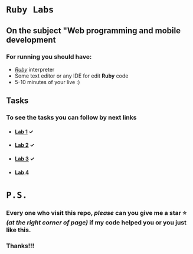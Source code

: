 # `Ruby Labs`
## On the subject "Web programming and mobile development

### For running you should have:
 - [*Ruby*](https://www.ruby-lang.org/en/) interpreter
 - Some text editor or any IDE for edit **Ruby** code
 - 5-10 minutes of your live :)

## Tasks
### To see the tasks you can follow by next links
 - #### [Lab 1](https://docs.google.com/presentation/d/17PcrSgn2BV6HuN3v66RmHQhuzhWf06raRQi843q-FGY/edit#slide=id.g97071a2348_0_0) **✓**
 - #### [Lab 2](https://docs.google.com/presentation/d/1h5v-KP56flvm7I535OIcJyy1TM0OoBLR1ebG0f2eJOY/edit#slide=id.g985f0b007e_0_129) **✓**
 - #### [Lab 3](https://docs.google.com/presentation/d/13YiOug5wkWMarlzTUDhVyItI1LR1pt0y9O3pgaVVfiw/edit#slide=id.g9b31c51f9e_0_306) **✓**
 - #### [Lab 4](https://docs.google.com/presentation/d/1ZCCXSNFk3KpzponRMVGHQoeQnOm5aAPEBCl3IxSwpgY/edit#slide=id.g97071a2348_0_0)  
 
 
# `P.S.`
### Every one who visit this repo, ***please*** can you give me a star ⭐ *(at the right corner of page)* if my code helped you or you just like this.
### Thanks!!!
